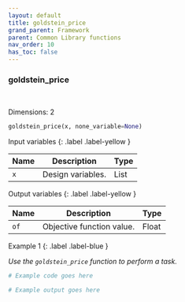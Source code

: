 ```yaml
---
layout: default
title: goldstein_price
grand_parent: Framework
parent: Common Library functions
nav_order: 10
has_toc: false
---
```


<h3>goldstein_price</h3>

<br>

<p align = "justify">
    Dimensions: 2
</p>

```python
goldstein_price(x, none_variable=None)
```

Input variables
{: .label .label-yellow }

<table style = "width:100%">
    <thead>
      <tr>
        <th>Name</th>
        <th>Description</th>
        <th>Type</th>
      </tr>
    </thead>
    <tr>
        <td><code>x</code></td>
        <td>Design variables.</td>
        <td>List</td>
    </tr>
</table>

Output variables
{: .label .label-yellow }

<table style = "width:100%">
    <thead>
      <tr>
        <th>Name</th>
        <th>Description</th>
        <th>Type</th>
      </tr>
    </thead>
    <tr>
        <td><code>of</code></td>
        <td>Objective function value.</td>
        <td>Float</td>
    </tr>
</table>

Example 1
{: .label .label-blue }

<p align = "justify">
    <i>
        Use the <code>goldstein_price</code> function to perform a task.
    </i>
</p>

```python
# Example code goes here
```

```bash
# Example output goes here
```

